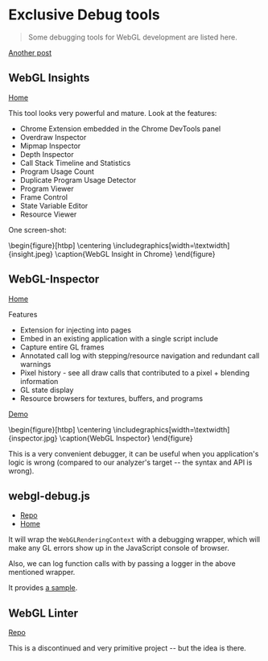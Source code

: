 # Exclusive Debug tools

> Some debugging tools for WebGL development are listed here.

[Another post](http://www.realtimerendering.com/blog/webgl-debugging-and-profiling-tools/)

## WebGL Insights
[Home](https://github.com/3Dparallax/insight)

This tool looks very powerful and mature. Look at the features:

* Chrome Extension embedded in the Chrome DevTools panel
* Overdraw Inspector
* Mipmap Inspector
* Depth Inspector
* Call Stack Timeline and Statistics
* Program Usage Count
* Duplicate Program Usage Detector
* Program Viewer
* Frame Control
* State Variable Editor
* Resource Viewer

One screen-shot:

\begin{figure}[htbp]
\centering
\includegraphics[width=\textwidth]{insight.jpeg}
\caption{WebGL Insight in Chrome}
\end{figure}


## WebGL-Inspector
[Home](https://benvanik.github.com/WebGL-Inspector/)

Features

* Extension for injecting into pages
* Embed in an existing application with a single script include
* Capture entire GL frames
* Annotated call log with stepping/resource navigation and redundant call warnings
* Pixel history - see all draw calls that contributed to a pixel + blending information
* GL state display
* Resource browsers for textures, buffers, and programs

[Demo](http://benvanik.github.io/WebGL-Inspector/samples/lesson05/embedded.html)

\begin{figure}[htbp]
\centering
\includegraphics[width=\textwidth]{inspector.jpg}
\caption{WebGL Inspector}
\end{figure}

This is a very convenient debugger, it can be useful when you application's logic is wrong (compared to our analyzer's target -- the syntax and API is wrong).

## webgl-debug.js
* [Repo](https://github.com/KhronosGroup/WebGLDeveloperTools)
* [Home](https://www.khronos.org/webgl/wiki/Debugging)

It will wrap the `WebGLRenderingContext` with a debugging wrapper, which will make any GL errors show up in the JavaScript console of browser.

Also, we can log function calls with by passing a logger in the above mentioned wrapper.

It provides [a sample](https://github.com/KhronosGroup/WebGLDeveloperTools/blob/master/src/debug/debug-sample.html).

## WebGL Linter
[Repo](https://github.com/CharlesLillo/WebGL_Linter)

This is a discontinued and very primitive project -- but the idea is there.
